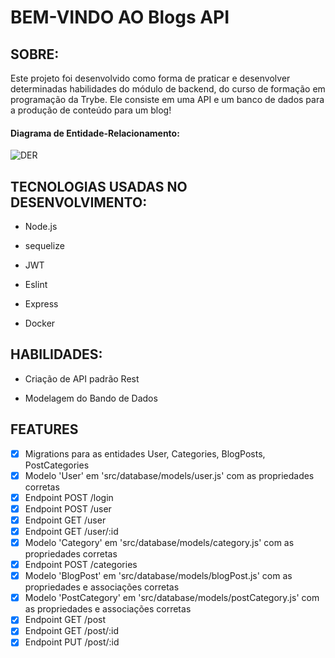 # BEM-VINDO AO Blogs API

## SOBRE:

Este projeto foi desenvolvido como forma de praticar e desenvolver determinadas habilidades do módulo de backend, do curso de formação em programação da Trybe.
Ele consiste em uma API e um banco de dados para a produção de conteúdo para um blog!

#### Diagrama de Entidade-Relacionamento:
 ![DER](./public/der.png)

## TECNOLOGIAS USADAS NO DESENVOLVIMENTO: 

- Node.js
  
- sequelize
  
- JWT

- Eslint

- Express

- Docker

## HABILIDADES:

- Criação de API padrão Rest

- Modelagem do Bando de Dados
  
## FEATURES

- [x] Migrations para as entidades User, Categories, BlogPosts, PostCategories
- [x] Modelo 'User' em 'src/database/models/user.js' com as propriedades corretas
- [x] Endpoint POST /login
- [x] Endpoint POST /user
- [x] Endpoint GET /user
- [x] Endpoint GET /user/:id
- [x] Modelo 'Category' em 'src/database/models/category.js' com as propriedades corretas
- [x] Endpoint POST /categories
- [x] Modelo 'BlogPost' em 'src/database/models/blogPost.js' com as propriedades e associações corretas
- [x] Modelo 'PostCategory' em 'src/database/models/postCategory.js' com as propriedades e associações corretas
- [x] Endpoint GET /post
- [x] Endpoint GET /post/:id
- [x] Endpoint PUT /post/:id
